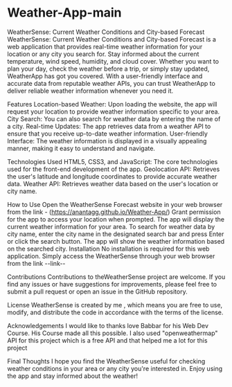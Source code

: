 # Weather-App-main

WeatherSense: Current Weather Conditions and City-based Forecast
WeatherSense: Current Weather Conditions and City-based Forecast is a web application that provides real-time weather information for your location or any city you search for. Stay informed about the current temperature, wind speed, humidity, and cloud cover. Whether you want to plan your day, check the weather before a trip, or simply stay updated, WeatherApp has got you covered. With a user-friendly interface and accurate data from reputable weather APIs, you can trust WeatherApp to deliver reliable weather information whenever you need it.

Features
Location-based Weather: Upon loading the website, the app will request your location to provide weather information specific to your area.
City Search: You can also search for weather data by entering the name of a city.
Real-time Updates: The app retrieves data from a weather API to ensure that you receive up-to-date weather information.
User-friendly Interface: The weather information is displayed in a visually appealing manner, making it easy to understand and navigate.

Technologies Used
HTML5, CSS3, and JavaScript: The core technologies used for the front-end development of the app.
Geolocation API: Retrieves the user's latitude and longitude coordinates to provide accurate weather data.
Weather API: Retrieves weather data based on the user's location or city name.

How to Use
Open the WeatherSense Forecast website in your web browser from the link - (https://anantagg.github.io/Weather-App/)
Grant permission for the app to access your location when prompted.
The app will display the current weather information for your area.
To search for weather data by city name, enter the city name in the designated search bar and press Enter or click the search button.
The app will show the weather information based on the searched city.
Installation
No installation is required for this web application. Simply access the WeatherSense through your web browser from the link --link--

Contributions
Contributions to theWeatherSense project are welcome. If you find any issues or have suggestions for improvements, please feel free to submit a pull request or open an issue in the GitHub repository.

License
WeatherSense is created by me , which means you are free to use, modify, and distribute the code in accordance with the terms of the license.

Acknowledgements
I would like to thanks love Babbar for his Web Dev Course. His Course made all this possible.
I also used "openweathermap" API for this project which is a free API and that helped me a lot for this project

Final Thoughts
I hope you find the WeatherSense useful for checking weather conditions in your area or any city you're interested in. Enjoy using the app and stay informed about the weather!
